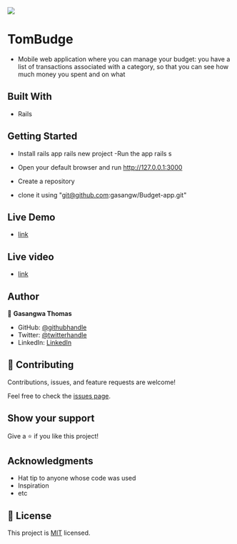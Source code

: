 ![](https://img.shields.io/badge/Microverse-blueviolet)

# TomBudge

- Mobile web application where you can manage your budget: you have a list of transactions associated with a category, so that you can see how much money you spent and on what


## Built With

- Rails

## Getting Started

- Install rails app 
    rails new project
-Run the app
     rails s
- Open your default browser and run
    http://127.0.0.1:3000

- Create a repository
- clone it using "git@github.com:gasangw/Budget-app.git"

## Live Demo

- [link](https://immense-coast-55009.herokuapp.com/)

## Live video

- [link]()

## Author

👤 **Gasangwa Thomas**

- GitHub: [@githubhandle](https://github.com/gasangw)
- Twitter: [@twitterhandle](https://twitter.com/ThomasGasangwa)
- LinkedIn: [LinkedIn](https://www.linkedin.com/in/gasangwa-thomas-84197222a/)

## 🤝 Contributing

Contributions, issues, and feature requests are welcome!

Feel free to check the [issues page](https://github.com/gasangw/Budget-app/issues).

## Show your support

Give a ⭐️ if you like this project!

## Acknowledgments

- Hat tip to anyone whose code was used
- Inspiration
- etc

## 📝 License
This project is [MIT](https://creativecommons.org/licenses/by-nc/4.0/) licensed.
